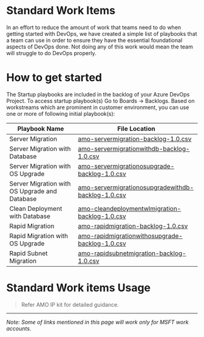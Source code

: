 # Standard Work Items

In an effort to reduce the amount of work that teams need to do when getting started with DevOps, we have created a simple list of playbooks that a team can use in order to ensure they have the essential foundational aspects of DevOps done. Not doing any of this work would mean the team will struggle to do DevOps properly.

# How to get started

The Startup playbooks are included in the backlog of your Azure DevOps Project. To access startup playbook(s) Go to Boards -> Backlogs.
 Based on workstreams which are prominent in customer environment, you can use one or more of following initial playbook(s):
 
  Playbook Name |  File Location
 -|-
 Server Migration |  [amo-servermigration-backlog-1.0.csv](https://cloudmouswprdsta01.blob.core.windows.net/logicappdeployment/Backlog/amo-servermigration-backlog-1.0.csv)
 Server Migration with Database  |  [amo-servermigrationwithdb-backlog-1.0.csv](https://cloudmouswprdsta01.blob.core.windows.net/logicappdeployment/Backlog/amo-servermigrationwithdb-backlog-1.0.csv)
 Server Migration with OS Upgrade   |  [amo-servermigrationosupgrade-backlog-1.0.csv](https://cloudmouswprdsta01.blob.core.windows.net/logicappdeployment/Backlog/amo-servermigrationosupgrade-backlog-1.0.csv)
 Server Migration with OS Upgrade and Database   |  [amo-servermigrationosupgradewithdb-backlog-1.0.csv](https://cloudmouswprdsta01.blob.core.windows.net/logicappdeployment/Backlog/amo-servermigrationosupgradewithdb-backlog-1.0.csv)
 Clean Deployment with Database  |  [amo-cleandeploymentwlmigration-backlog-1.0.csv](https://cloudmouswprdsta01.blob.core.windows.net/logicappdeployment/Backlog/amo-cleandeploymentwlmigration-backlog-1.0.csv)
 Rapid Migration  |  [amo-rapidmigration-backlog-1.0.csv](https://cloudmouswprdsta01.blob.core.windows.net/logicappdeployment/Backlog/amo-rapidmigration-backlog-1.0.csv)
 Rapid Migration with OS Upgrade |  [amo-rapidmigrationwithosupgrade-backlog-1.0.csv](https://cloudmouswprdsta01.blob.core.windows.net/logicappdeployment/Backlog/amo-rapidmigrationwithosupgrade-backlog-1.0.csv)
 Rapid Subnet Migration |  [amo-rapidsubnetmigration-backlog-1.0.csv](https://cloudmouswprdsta01.blob.core.windows.net/logicappdeployment/Backlog/amo-rapidsubnetmigration-backlog-1.0.csv)


# Standard Work items Usage

><span>Refer AMO IP kit for detailed guidance.

---
*Note: Some of links mentioned in this page will work only for MSFT work accounts.*